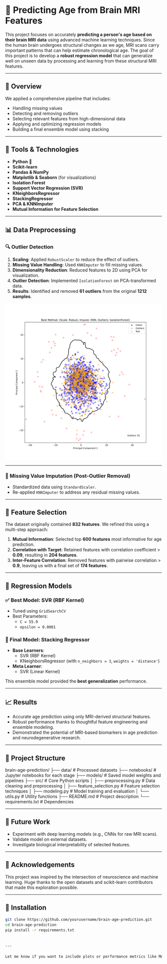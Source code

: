 # 🧠 Predicting Age from Brain MRI Features

This project focuses on accurately **predicting a person's age based on their brain MRI data** using advanced machine learning techniques. Since the human brain undergoes structural changes as we age, MRI scans carry important patterns that can help estimate chronological age. The goal of this project is to develop a **robust regression model** that can generalize well on unseen data by processing and learning from these structural MRI features.

---

## 🚀 Overview

We applied a comprehensive pipeline that includes:
- Handling missing values
- Detecting and removing outliers
- Selecting relevant features from high-dimensional data
- Applying and optimizing regression models
- Building a final ensemble model using stacking

---

## 🧰 Tools & Technologies

- **Python** 🐍
- **Scikit-learn**
- **Pandas & NumPy**
- **Matplotlib & Seaborn** (for visualizations)
- **Isolation Forest**
- **Support Vector Regression (SVR)**
- **KNeighborsRegressor**
- **StackingRegressor**
- **PCA & KNNImputer**
- **Mutual Information for Feature Selection**

---

## 📊 Data Preprocessing

### 🔍 Outlier Detection

1. **Scaling**: Applied `RobustScaler` to reduce the effect of outliers.
2. **Missing Value Handling**: Used `KNNImputer` to fill missing values.
3. **Dimensionality Reduction**: Reduced features to 2D using PCA for visualization.
4. **Outlier Detection**: Implemented `IsolationForest` on PCA-transformed data.
5. **Results**: Identified and removed **61 outliers** from the original **1212 samples**.

<p align="center">
  <img src="Predicting Age from Brain MRI Features.png" alt="Outlier Detection with Isolation Forest" width="600"/>
</p>

---

### 🧩 Missing Value Imputation (Post-Outlier Removal)

- Standardized data using `StandardScaler`.
- Re-applied `KNNImputer` to address any residual missing values.

---

## 🧠 Feature Selection

The dataset originally contained **832 features**. We refined this using a multi-step approach:

1. **Mutual Information**: Selected top **600 features** most informative for age prediction.
2. **Correlation with Target**: Retained features with correlation coefficient > **0.09**, resulting in **204 features**.
3. **Inter-Feature Correlation**: Removed features with pairwise correlation > **0.9**, leaving us with a final set of **174 features**.

---

## 🤖 Regression Models

### ✅ Best Model: **SVR (RBF Kernel)**

- Tuned using `GridSearchCV`
- Best Parameters:
  - `C = 55.9`
  - `epsilon = 0.0001`

### 🔁 Final Model: **Stacking Regressor**

- **Base Learners**:
  - SVR (RBF Kernel)
  - KNeighborsRegressor (with `n_neighbors = 3`, `weights = 'distance'`)
- **Meta Learner**:
  - SVR (Linear Kernel)

This ensemble model provided the **best generalization** performance.

---

## 📈 Results

- Accurate age prediction using only MRI-derived structural features.
- Robust performance thanks to thoughtful feature engineering and ensemble modeling.
- Demonstrated the potential of MRI-based biomarkers in age prediction and neurodegenerative research.

---

## 📁 Project Structure

brain-age-prediction/
├── data/                   # Processed datasets
├── notebooks/              # Jupyter notebooks for each stage
├── models/                 # Saved model weights and pipelines
├── src/                    # Core Python scripts
│   ├── preprocessing.py        # Data cleaning and preprocessing
│   ├── feature_selection.py    # Feature selection techniques
│   ├── modeling.py             # Model training and evaluation
│   └── utils.py                # Utility functions
├── README.md              # Project description
└── requirements.txt       # Dependencies


---

## 📌 Future Work

- Experiment with deep learning models (e.g., CNNs for raw MRI scans).
- Validate model on external datasets.
- Investigate biological interpretability of selected features.

---

## 🙌 Acknowledgements

This project was inspired by the intersection of neuroscience and machine learning. Huge thanks to the open datasets and scikit-learn contributors that made this exploration possible.

---

## 🧪 Installation

```bash
git clone https://github.com/yourusername/brain-age-prediction.git
cd brain-age-prediction
pip install -r requirements.txt 


---

Let me know if you want to include plots or performance metrics like MAE/RMSE, or if you want a version with Jupyter notebooks hosted on Google Colab!


